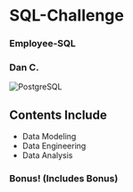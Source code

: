 # SQL-Challenge
### Employee-SQL
### Dan C.
![PostgreSQL](https://upload.wikimedia.org/wikipedia/commons/thumb/2/29/Postgresql_elephant.svg/540px-Postgresql_elephant.svg.png)
## Contents Include
* Data Modeling
* Data Engineering
* Data Analysis

### Bonus!  (Includes Bonus)


